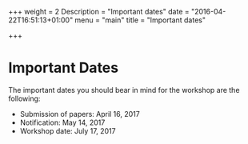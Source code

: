 +++
weight = 2
Description = "Important dates"
date = "2016-04-22T16:51:13+01:00"
menu = "main"
title = "Important dates"

+++

# Important Dates

The important dates you should bear in mind for the workshop are the following:

- Submission of papers:      April 16, 2017
- Notification:            May 14, 2017
- Workshop date:         July 17, 2017

